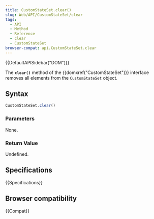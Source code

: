 ```yaml
---
title: CustomStateSet.clear()
slug: Web/API/CustomStateSet/clear
tags:
  - API
  - Method
  - Reference
  - clear
  - CustomStateSet
browser-compat: api.CustomStateSet.clear
---
```

{{DefaultAPISidebar("DOM")}}

The **`clear()`** method of the {{domxref("CustomStateSet")}} interface removes all elements from the `CustomStateSet` object.

## Syntax

```js
CustomStateSet.clear()
```

### Parameters

None.

### Return Value

Undefined.

## Specifications

{{Specifications}}

## Browser compatibility

{{Compat}}

